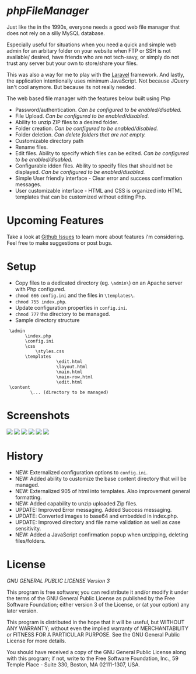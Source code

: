_phpFileManager_
================

Just like the in the 1990s, everyone needs a good web file manager that does not rely on a silly MySQL database. 

Especially useful for situations when you need a quick and simple web admin for an arbitary 
folder on your website when FTP or SSH is not available/ desired, have friends who are not tech-savy, or simply do not 
trust any server but your own to store/share your files.

This was also a way for me to play with the [Laravel](https://github.com/laravel/laravel) framework. 
And lastly, the application intentionally uses minimum JavaScript. Not because JQuery isn't cool anymore. But because its
not really needed.

The web based file manager with the features below built using Php

- Password/authentication. _Can be configured to be enabled/disabled._
- File Upload. _Can be configured to be enabled/disabled._
- Ability to unzip ZIP files to a desired folder.
- Folder creation. _Can be configured to be enabled/disabled._
- Folder deletion. _Can delete folders that are not empty._
- Customizable directory path
- Rename files.
- Edit files. Ability to specify which files can be edited. _Can be configured to be enabled/disabled._
- Configurable idden files. Ability to specify files that should not be displayed. _Can be configured to be enabled/disabled._
- Simple User friendly interface - Clear error and success confirmation messages.
- User customizable interface - HTML and CSS is organized into HTML templates that can be customized without editing Php.

Upcoming Features
===============

Take a look at [Github Issues](https://github.com/khilnani/phpFileManager/issues?state=open) to learn more about 
features i'm considering. Feel free to make suggestions or post bugs.

Setup
===============

- Copy files to a dedicated directory (eg. `\admin\`) on an Apache server with Php configured.
- `chmod 666` `config.ini` and the files in `\templates\`.
- `chmod 755 index.php`.
- Update configuration properties in `config.ini`.
- `chmod 777` the directory to be managed.
- Sample directory structure

```
 \admin
       \index.php
       \config.ini
       \css
           \styles.css
       \templates
                   \edit.html
                   \layout.html
                   \main.html
                   \main-row.html
                   \edit.html
 \content
         \... (directory to be managed)
```


Screenshots
=========

<img src="https://raw.github.com/khilnani/xqto-filemanager/master/screenshots/Login%20Screen.png" />
<img src="https://raw.github.com/khilnani/xqto-filemanager/master/screenshots/File%20Listing.png" />
<img src="https://raw.github.com/khilnani/xqto-filemanager/master/screenshots/File%20Deletion.png" />
<img src="https://raw.github.com/khilnani/xqto-filemanager/master/screenshots/File%20Unzip.png" />
<img src="https://raw.github.com/khilnani/xqto-filemanager/master/screenshots/Error%20Message.png" />
<img src="https://raw.github.com/khilnani/xqto-filemanager/master/screenshots/File%20Edit.png" />


History
===============
- NEW: Externalized configuration options to `config.ini`.
- NEW: Added ability to customize the base content directory that will be  managed.
- NEW: Externalized 905 of html into templates. Also improvement general formatting.
- NEW: Added capability to unzip uploaded Zip files.
- UPDATE: Improved Error messaging. Added Success messaging.
- UPDATE: Converted images to base64 and embedded in index.php.
- UPDATE: Improved directory and file name validation as well as case sensitivity.
- NEW: Added a JavaScript confirmation popup when unzipping, deleting files/folders.

License
===============

*GNU GENERAL PUBLIC LICENSE Version 3*



This program is free software; you can redistribute it and/or
modify it under the terms of the GNU General Public License
as published by the Free Software Foundation; either version 3
of the License, or (at your option) any later version.

This program is distributed in the hope that it will be useful,
but WITHOUT ANY WARRANTY; without even the implied warranty of
MERCHANTABILITY or FITNESS FOR A PARTICULAR PURPOSE.  See the
GNU General Public License for more details.

You should have received a copy of the GNU General Public License
along with this program; if not, write to the Free Software
Foundation, Inc., 59 Temple Place - Suite 330, Boston, MA  02111-1307, USA.
